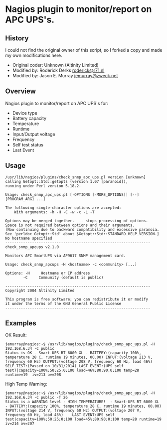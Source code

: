 # Nagios plugin to monitor/report on APC UPS's.

## History

I could not find the original owner of this script, so I forked a copy
and made my own modifications here.

* Original coder: Unknown (Altinity Limited)
* Modified by: Roderick Derks <roderick@r71.nl>
* Modified by: Jason E. Murray <jemurray@zweck.net>


## Overview

Nagios plugin to monitor/report on APC UPS's for:
* Device type
* Battery capacity
* Temperature
* Runtime
* Input/Output voltage
* Frequency
* Self test status
* Last Event


## Usage

    /usr/lib/nagios/plugins/check_snmp_apc_ups.pl version [unknown] calling Getopt::Std::getopts (version 1.07 [paranoid]),
    running under Perl version 5.18.2.

    Usage: check_snmp_apc_ups.pl [-OPTIONS [-MORE_OPTIONS]] [--] [PROGRAM_ARG1 ...]

    The following single-character options are accepted:
        With arguments: -h -H -C -w -c -L -T

    Options may be merged together.  -- stops processing of options.
    Space is not required between options and their arguments.
    [Now continuing due to backward compatibility and excessive paranoia.
    See 'perldoc Getopt::Std' about $Getopt::Std::STANDARD_HELP_VERSION.]
    No hostname specified
    -----------------------------------------------------------------
    check_snmp_apcups v2.1.0

    Monitors APC SmartUPS via AP9617 SNMP management card.

    Usage: check_snmp_apcups -H <hostname> -c <community> [...]

    Options: -H     Hostname or IP address
            -C     Community (default is public)

    -----------------------------------------------------------------
    Copyright 2004 Altinity Limited

    This program is free software; you can redistribute it or modify
    it under the terms of the GNU General Public License
    -----------------------------------------------------------------



## Examples

OK Result:

    jemurray@nagios:~$ /usr/lib/nagios/plugins/check_snmp_apc_ups.pl -H 192.168.6.34 -C public
    Status is OK - Smart-UPS RT 6000 XL - BATTERY:(capacity 100%, temperature 28 C, runtime 19 minutes, 00.00) INPUT:(voltage 213 V, frequency 60 Hz) OUTPUT:(voltage 208 V, frequency 60 Hz, load 46%) SELF TEST:(Passed on 10/31/2014) LAST EVENT:(UPS self test)|capacity=100%;50;25;0;100 load=46%;80;90;0;100 temp=28 runtime=19  iv=213 ov=208

High Temp Warning:

    jemurray@nagios:~$ /usr/lib/nagios/plugins/check_snmp_apc_ups.pl -H 192.168.6.34 -C public -T 26
    Status is a WARNING level - HIGH TEMPERATURE!  - Smart-UPS RT 6000 XL - BATTERY:(capacity 100%, temperature 28 C, runtime 19 minutes, 00.00) INPUT:(voltage 214 V, frequency 60 Hz) OUTPUT:(voltage 207 V, frequency 60 Hz, load 45%)    LAST EVENT:UPS self test|capacity=100%;50;25;0;100 load=45%;80;90;0;100 temp=28 runtime=19  iv=214 ov=207
